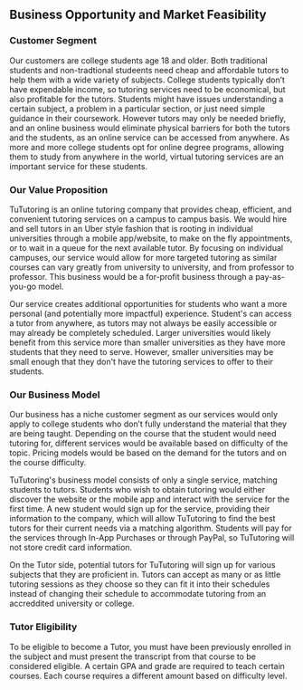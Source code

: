## Business Opportunity and Market Feasibility

### Customer Segment
Our customers are college students age 18 and older. Both traditional students and non-tradtional studeents need cheap and affordable tutors to help them with a wide variety of subjects. College students typically don’t have expendable income, so tutoring services need to be economical, but also profitable for the tutors. Students might have issues understanding a certain subject, a problem in a particular section, or just need simple guidance in their coursework. However tutors may only be needed briefly, and an online business would eliminate physical barriers for both the tutors and the students, as an online service can be accessed from anywhere. As more and more college students opt for online degree programs, allowing them to study from anywhere in the world, virtual tutoring services are an important service for these students. 

### Our Value Proposition
TuTutoring is an online tutoring company that provides cheap, efficient, and convenient tutoring services on a campus to campus basis. We would hire and sell tutors in an Uber style fashion that is rooting in individual universities through a mobile app/website, to make on the fly appointments, or to wait in a queue for the next available tutor. By focusing on individual campuses, our service would allow for more targeted tutoring as similar courses can vary greatly from university to university, and from professor to professor. This business would be a for-profit business through a pay-as-you-go model.

Our service creates additional opportunities for students who want a more personal (and potentially more impactful) experience. Student's can access a tutor from anywhere, as tutors may not always be easily accessible or may already be completely scheduled. Larger universities would likely benefit from this service more than smaller universities as they have more students that they need to serve. However, smaller universities may be small enough that they don't have the tutoring services to offer to their students.

### Our Business Model
Our business has a niche customer segment as our services would only apply to college students who don’t fully understand the material that they are being taught. Depending on the course that the student would need tutoring for, different services would be available based on difficulty of the topic. Pricing models would be based on the demand for the tutors and on the course difficulty.

TuTutoring's business model consists of only a single service, matching students to tutors. Students who wish to obtain tutoring would either discover the website or the mobile app and interact with the service for the first time. A new student would sign up for the service, providing their information to the company, which will allow TuTutoring to find the best tutors for their current needs via a matching algorithm. Students will pay for the services through In-App Purchases or through PayPal, so TuTutoring will not store credit card information. 

On the Tutor side, potential tutors for TuTutoring will sign up for various subjects that they are proficient in. Tutors can accept as many or as little tutoring sessions as they choose so they can fit it into their schedules instead of changing their schedule to accommodate tutoring from an accreddited university or college.

### Tutor Eligibility  
To be eligible to become a Tutor, you must have been previously enrolled in the subject and must present the transcript from that course to be considered eligible. A certain GPA and grade are required to teach certain courses. Each course requires a different amount based on difficulty level. 
